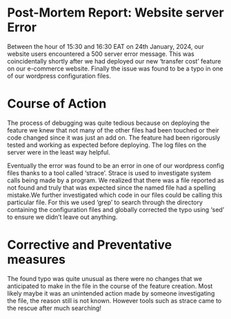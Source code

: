 # Post-Mortem Report: Website server Error

Between the hour of 15:30 and 16:30 EAT  on 24th January, 2024, our website users encountered a 500 server error message. This was coincidentally shortly after we had
deployed our new ‘transfer cost’ feature on our e-commerce website. Finally the issue was found to be a typo in one of our wordpress configuration files.

# Course of Action

The process of debugging was quite tedious because on deploying the feature we knew that not many of the other files had been touched or their code changed since it was just an add on. The feature had been rigorously tested and working as expected before deploying. The log files on the server were in the least way helpful.

Eventually the error was found to be an error in one of our wordpress config files thanks to a tool called ‘strace’. Strace is used to investigate system calls being made by a program. We realized that there was a file reported as not found and truly that was expected since the named file had a spelling mistake.We further investigated which code in our files could be calling this particular file. For this we used ‘grep’ to search through the directory containing the configuration files and globally corrected the typo using ‘sed’ to ensure we didn’t leave out anything.

# Corrective and Preventative measures

The found typo was quite unusual as there were no changes that we anticipated to make in the file in the course of the feature creation. Most likely maybe it was an unintended action made by someone investigating the file, the reason still is not known. However tools such as strace came to the rescue after much searching!
